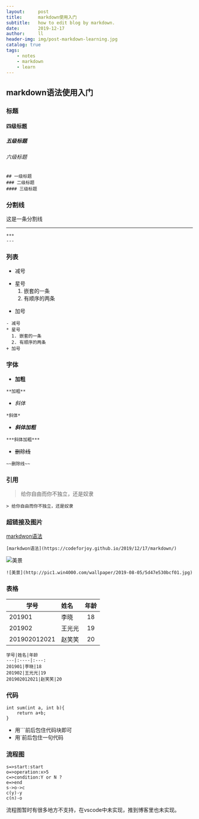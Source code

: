 ```yaml
---
layout:     post
title:      markdown使用入门
subtitle:   how to edit blog by markdown.
date:       2019-12-17
author:     ll
header-img: img/post-markdown-learning.jpg
catalog: true
tags:
    - notes
    - markdown
    - learn
---
```

## markdown语法使用入门

### 标题

#### 四级标题
##### 五级标题 
###### 六级标题
```
## 一级标题 
### 二级标题
#### 三级标题 
```

### 分割线

这是一条分割线
***

```
***
---
```

### 列表
- 减号
* 星号
  1. 嵌套的一条
  2. 有顺序的两条
+ 加号

```
- 减号
* 星号
  1. 嵌套的一条
  2. 有顺序的两条
+ 加号
```

### 字体
- **加粗**
```
**加粗**
```
- *斜体*
```
*斜体*
```
- ***斜体加粗***
```
***斜体加粗***
```
- ~~删除线~~
```
~~删除线~~
```

### 引用
> 给你自由而你不独立，还是奴隶

```
> 给你自由而你不独立，还是奴隶
```

### 超链接及图片
[markdwon语法](https://codeforjoy.github.io/2019/12/17/markdown/)
```
[markdwon语法](https://codeforjoy.github.io/2019/12/17/markdown/)
```

![美景](http://pic1.win4000.com/wallpaper/2019-08-05/5d47e530bcf01.jpg)

```
![美景](http://pic1.win4000.com/wallpaper/2019-08-05/5d47e530bcf01.jpg)
```


### 表格

学号|姓名|年龄
---|:----|:---:
201901|李晓|18
201902|王光光|19
201902012021|赵笑笑|20

```
学号|姓名|年龄
---|:----|:---:
201901|李晓|18
201902|王光光|19
201902012021|赵笑笑|20
```
### 代码
```
int sum(int a, int b){
    return a+b;
}
```
- 用```前后包住代码块即可
- 用`前后包住一句代码

### 流程图

```flow 
s=>start:start
o=>operation:x>5
c=>condition:Y or N ?
e=>end
s->o->c
c(y)-y
c(n)-o
```

流程图暂时有很多地方不支持，在vscode中未实现，推到博客里也未实现。














